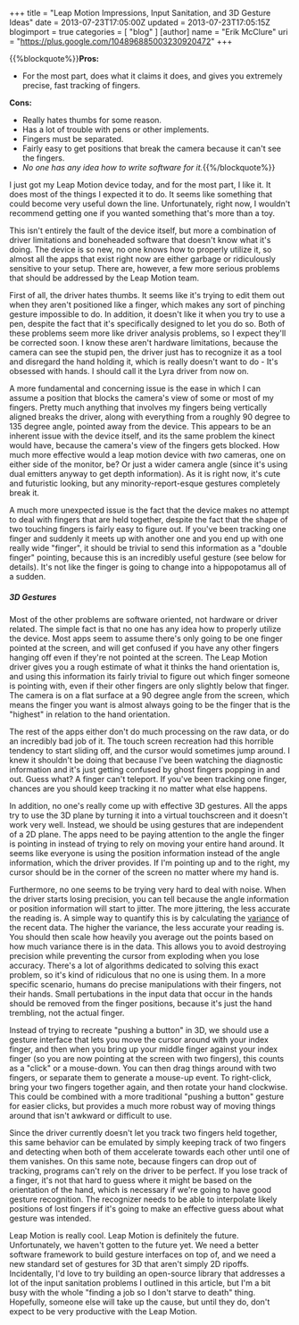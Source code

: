 +++
title = "Leap Motion Impressions, Input Sanitation, and 3D Gesture Ideas"
date = 2013-07-23T17:05:00Z
updated = 2013-07-23T17:05:15Z
blogimport = true 
categories = [ "blog" ]
[author]
	name = "Erik McClure"
	uri = "https://plus.google.com/104896885003230920472"
+++

{{%blockquote%}}**Pros:**

 * For the most part, does what it claims it does, and gives you extremely precise, fast tracking of fingers.
 
**Cons:**

 * Really hates thumbs for some reason.
 * Has a lot of trouble with pens or other implements.
 * Fingers must be separated.
 * Fairly easy to get positions that break the camera because it can't see the fingers.
 * *No one has any idea how to write software for it.*{{%/blockquote%}}
 
I just got my Leap Motion device today, and for the most part, I like it. It does most of the things I expected it to do. It seems like something that could become very useful down the line. Unfortunately, right now, I wouldn't recommend getting one if you wanted something that's more than a toy.

This isn't entirely the fault of the device itself, but more a combination of driver limitations and boneheaded software that doesn't know what it's doing. The device is so new, no one knows how to properly utilize it, so almost all the apps that exist right now are either garbage or ridiculously sensitive to your setup. There are, however, a few more serious problems that should be addressed by the Leap Motion team.

First of all, the driver hates thumbs. It seems like it's trying to edit them out when they aren't positioned like a finger, which makes any sort of pinching gesture impossible to do. In addition, it doesn't like it when you try to use a pen, despite the fact that it's specifically designed to let you do so. Both of these problems seem more like driver analysis problems, so I expect they'll be corrected soon. I know these aren't hardware limitations, because the camera can see the stupid pen, the driver just has to recognize it as a tool and disregard the hand holding it, which is really doesn't want to do - It's obsessed with hands. I should call it the Lyra driver from now on.

A more fundamental and concerning issue is the ease in which I can assume a position that blocks the camera's view of some or most of my fingers. Pretty much anything that involves my fingers being vertically aligned breaks the driver, along with everything from a roughly 90 degree to 135 degree angle, pointed away from the device. This appears to be an inherent issue with the device itself, and its the same problem the kinect would have, because the camera's view of the fingers gets blocked. How much more effective would a leap motion device with *two* cameras, one on either side of the monitor, be? Or just a wider camera angle (since it's using dual emitters anyway to get depth information). As it is right now, it's cute and futuristic looking, but any minority-report-esque gestures completely break it.

A much more unexpected issue is the fact that the device makes no attempt to deal with fingers that are held together, despite the fact that the shape of two touching fingers is fairly easy to figure out. If you've been tracking one finger and suddenly it meets up with another one and you end up with one really wide "finger", it should be trivial to send this information as a "double finger" pointing, because this is an incredibly useful gesture (see below for details). It's not like the finger is going to change into a hippopotamus all of a sudden.

##### 3D Gestures
Most of the other problems are software oriented, not hardware or driver related. The simple fact is that no one has any idea how to properly utilize the device. Most apps seem to assume there's only going to be one finger pointed at the screen, and will get confused if you have any other fingers hanging off even if they're not pointed at the screen. The Leap Motion driver gives you a rough estimate of what it thinks the hand orientation is, and using this information its fairly trivial to figure out which finger someone is pointing with, even if their other fingers are only slightly below that finger. The camera is on a flat surface at a 90 degree angle from the screen, which means the finger you want is almost always going to be the finger that is the "highest" in relation to the hand orientation.

The rest of the apps either don't do much processing on the raw data, or do an incredibly bad job of it. The touch screen recreation had this horrible tendency to start sliding off, and the cursor would sometimes jump around. I knew it shouldn't be doing that because I've been watching the diagnostic information and it's just getting confused by ghost fingers popping in and out. Guess what? A finger can't teleport. If you've been tracking one finger, chances are you should keep tracking it no matter what else happens.

In addition, no one's really come up with effective 3D gestures. All the apps try to use the 3D plane by turning it into a virtual touchscreen and it doesn't work very well. Instead, we should be using gestures that are independent of a 2D plane. The apps need to be paying attention to the angle the finger is pointing in instead of trying to rely on moving your entire hand around. It seems like everyone is using the position information instead of the angle information, which the driver provides. If I'm pointing up and to the right, my cursor should be in the corner of the screen no matter where my hand is.

Furthermore, no one seems to be trying very hard to deal with noise. When the driver starts losing precision, you can tell because the angle information or position information will start to jitter. The more jittering, the less accurate the reading is. A simple way to quantify this is by calculating the [variance](http://en.wikipedia.org/wiki/Variance) of the recent data. The higher the variance, the less accurate your reading is. You should then scale how heavily you average out the points based on how much variance there is in the data. This allows you to avoid destroying precision while preventing the cursor from exploding when you lose accuracy. There's a lot of algorithms dedicated to solving this exact problem, so it's kind of ridiculous that no one is using them. In a more specific scenario, humans do precise manipulations with their fingers, not their hands. Small pertubations in the input data that occur in the hands should be removed from the finger positions, because it's just the hand trembling, not the actual finger.

Instead of trying to recreate "pushing a button" in 3D, we should use a gesture interface that lets you move the cursor around with your index finger, and then when you bring up your middle finger against your index finger (so you are now pointing at the screen with two fingers), this counts as a "click" or a mouse-down. You can then drag things around with two fingers, or separate them to generate a mouse-up event. To right-click, bring your two fingers together again, and then rotate your hand clockwise. This could be combined with a more traditional "pushing a button" gesture for easier clicks, but provides a much more robust way of moving things around that isn't awkward or difficult to use. 

Since the driver currently doesn't let you track two fingers held together, this same behavior can be emulated by simply keeping track of two fingers and detecting when both of them accelerate towards each other until one of them vanishes. On this same note, because fingers can drop out of tracking, programs can't rely on the driver to be perfect. If you lose track of a finger, it's not that hard to guess where it might be based on the orientation of the hand, which is necessary if we're going to have good gesture recognition. The recognizer needs to be able to interpolate likely positions of lost fingers if it's going to make an effective guess about what gesture was intended.

Leap Motion is really cool. Leap Motion is definitely the future. Unfortunately, we haven't gotten to the future yet. We need a better software framework to build gesture interfaces on top of, and we need a new standard set of gestures for 3D that aren't simply 2D ripoffs. Incidentally, I'd love to try building an open-source library that addresses a lot of the input sanitation problems I outlined in this article, but I'm a bit busy with the whole "finding a job so I don't starve to death" thing. Hopefully, someone else will take up the cause, but until they do, don't expect to be very productive with the Leap Motion.
